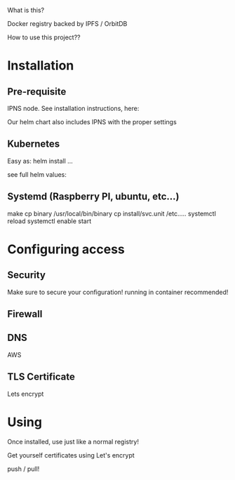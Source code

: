 What is this?

Docker registry backed by IPFS / OrbitDB

How to use this project??

# Installation

## Pre-requisite

IPNS node. See installation instructions, here:

Our helm chart also includes IPNS with the proper settings

## Kubernetes

Easy as:
helm install ...

see full helm values: 

## Systemd (Raspberry PI, ubuntu, etc...)

make
cp binary /usr/local/bin/binary
cp install/svc.unit /etc.....
systemctl reload
systemctl enable start


# Configuring access

## Security

Make sure to secure your configuration! running in container recommended!

## Firewall

## DNS

AWS


## TLS Certificate

Lets encrypt


# Using

Once installed, use just like a normal registry!

Get yourself certificates using Let's encrypt

push / pull!
